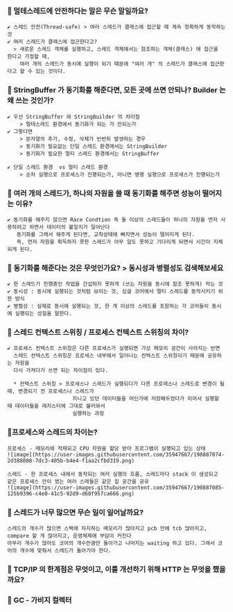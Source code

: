 ### 📌 멀테스레드에 안전하다는 말은 무슨 말일까요?
    ✔ 스레드 안전(Thread-safe) > 여러 스레드가 클래스에 접근할 때 계속 정확하게 동작하는 것
    ✔ 여러 스레드가 클래스에 접근한다고? 
      > 새로운 스레드 객체를 실행하고, 스레드 객체에서는 참조하는 객체(클래스) 에 접근을 한다고 가정할 때,
        여러 개의 스레드가 동시에 실행이 되기 때문에 "여러 개" 의 스레드가 클래스에 접근한다고 할 수 있는 것이다.
    
### 📌 StringBuffer 가 동기화를 해준다면, 모든 곳에 쓰면 안되나? Builder 는 왜 쓰는 것인가?
    ✔ 우선 StringBuffer 와 StringBuilder 의 차이점
        > 멀테스레드 환경에서 동기화가 되는 가 안되는가
    ✔ 그렇다면
        > 문자열의 추가, 수정, 삭제가 빈번히 발생하는 경우
        > 동기화가 필요없는 단일 스레드 환경에서는 StringBuilder
        > 동기화가 필요한 멀티 스레드 환경에서는 StringBuffer
        
    ✔ 단일 스레드 환경  vs 멀티 스레드 환경
        > 순차 실행으로 프로세스가 진행되는가, 아니면 병행 실행으로 프로세스가 진행되는가
        
        
### 📌 여러 개의 스레드가, 하나의 자원을 쓸 때 동기화를 해주면 성능이 떨어지는 이유?
    ✔ 동기화를 해주지 않으면 Race Condtion 즉 둘 이상의 스레드들이 하나의 자원을 먼저 사용하려고 하면서 데이터의 불일치가 일어난다
       동기화를 그래서 해주게 된다면, 교착상태에 빠지면서 성능이 떨어지게 된다. 
       즉, 먼저 자원을 획득하지 못한 스레드가 아무 일도 못하고 기다리게 되면서 시간이 지체되게 된다.
       
       
### 📌 동기화를 해준다는 것은 무엇인가요? > 동시성과 병렬성도 검색해보세요
    ✔ 한 스레드가 진행중인 작업을 간섭하지 못하게 (쓰는 자원을 동시에 참조 못하게) 막는 것
    ✔ 동시성 : 동시에 실행되는 것처럼 보이는 것, 싱글 코어에서 멀티 스레드를 동작시키기 위한 방식
    ✔ 병렬성 : 실제로 동시에 실행되는 것, 한 개 이상의 스레드를 포함하는 각 코어들이 동시에 실행되는 성질을 말한다.

### 📌 스레드 컨텍스트 스위칭 / 프로세스 컨텍스트 스위칭의 차이?
    ✔ 프로세스 컨텍스트 스위칭은 다른 프로세스가 실행되면 가상 메모리 공간이 사라지는 반면
      스레드 컨텍스트 스위칭은 프로세스 내부에서 일어나는 컨텍스트 스위칭이기 때문에 공유하는 자원을
      다시 가져다가 쓰면 되는 차이점이 있다.
      
      * 컨텍스트 스위칭 > 프로세스나 스레드가 실행되다가 다른 프로레스나 스레드로 변경이 될 때, 변경되기 전 프로세스나 스레드가
                         지니고 있던 데이터들을 어딘가에 저장해두었다가 이어서 실행할 때 데이터들을 레지스터에 그대로 불러와서 
                         실행하는 과정

### 📌프로세스와 스레드의 차이는?
    프로세스 - 메모리에 적재되고 CPU 자원을 할당 받아 프로그램이 실행되고 있는 상태
    ![image](https://user-images.githubusercontent.com/35947667/190887074-2d388008-7dc3-405b-b4e4-f1aa2cfbd319.png)

    스레드 - 한 프로세스 내에서 동작되는 여러 실행의 흐름, 스레드마다 stack 이 생성되고 같은 프로세스 안이 엤는 여러 스레들은 같은 힙 공간을 공유
    ![image](https://user-images.githubusercontent.com/35947667/190887085-125b9396-c4e0-41c5-92d9-d60f957ca666.png)

### 📌 스레드가 너무 많으면 무슨 일이 일어날까요?
    스레드의 개수가 많으면 스택에 차지하는 메모리가 많아지고 pcb 안에 tcb 많아지고, compare 할 게 많아지고, 운영체제에 부담이 커진다
    아무리 개수가 많아도 코어의 개수만큼만 돌아가고 나머지는 waiting 하고 있다. 그래서 코어의 개수에 맞춰서 스레드가 돌아가야 한다.
    
### 📌 TCP/IP 의 한계점은 무엇이고, 이를 개선하기 위해 HTTP 는 무엇을 했을까요?
    
    
### 🤔 GC - 가비지 컬렉터
    
